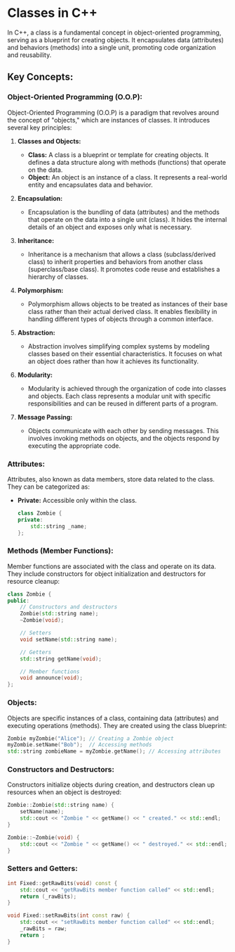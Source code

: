 # Classes in C++

In C++, a class is a fundamental concept in object-oriented programming, serving as a blueprint for creating objects. It encapsulates data (attributes) and behaviors (methods) into a single unit, promoting code organization and reusability.

## Key Concepts:

### Object-Oriented Programming (O.O.P):

Object-Oriented Programming (O.O.P) is a paradigm that revolves around the concept of "objects," which are instances of classes. It introduces several key principles:

1. **Classes and Objects:**
   - **Class:** A class is a blueprint or template for creating objects. It defines a data structure along with methods (functions) that operate on the data.
   - **Object:** An object is an instance of a class. It represents a real-world entity and encapsulates data and behavior.

2. **Encapsulation:**
   - Encapsulation is the bundling of data (attributes) and the methods that operate on the data into a single unit (class). It hides the internal details of an object and exposes only what is necessary.

3. **Inheritance:**
   - Inheritance is a mechanism that allows a class (subclass/derived class) to inherit properties and behaviors from another class (superclass/base class). It promotes code reuse and establishes a hierarchy of classes.

4. **Polymorphism:**
   - Polymorphism allows objects to be treated as instances of their base class rather than their actual derived class. It enables flexibility in handling different types of objects through a common interface.

5. **Abstraction:**
   - Abstraction involves simplifying complex systems by modeling classes based on their essential characteristics. It focuses on what an object does rather than how it achieves its functionality.

6. **Modularity:**
   - Modularity is achieved through the organization of code into classes and objects. Each class represents a modular unit with specific responsibilities and can be reused in different parts of a program.

7. **Message Passing:**
   - Objects communicate with each other by sending messages. This involves invoking methods on objects, and the objects respond by executing the appropriate code.

### Attributes:

Attributes, also known as data members, store data related to the class. They can be categorized as:

- **Private:** Accessible only within the class.

  ```cpp
  class Zombie {
  private:
      std::string _name;
  };
  ```

### Methods (Member Functions):

Member functions are associated with the class and operate on its data. They include constructors for object initialization and destructors for resource cleanup:

```cpp
class Zombie {
public:
    // Constructors and destructors
    Zombie(std::string name);
    ~Zombie(void);

    // Setters
    void setName(std::string name);

    // Getters
    std::string getName(void);

    // Member functions
    void announce(void);
};
```

### Objects:

Objects are specific instances of a class, containing data (attributes) and executing operations (methods). They are created using the class blueprint:

```cpp
Zombie myZombie("Alice"); // Creating a Zombie object
myZombie.setName("Bob");  // Accessing methods
std::string zombieName = myZombie.getName(); // Accessing attributes
```

### Constructors and Destructors:

Constructors initialize objects during creation, and destructors clean up resources when an object is destroyed:

```cpp
Zombie::Zombie(std::string name) {
    setName(name);
    std::cout << "Zombie " << getName() << " created." << std::endl;
}

Zombie::~Zombie(void) {
    std::cout << "Zombie " << getName() << " destroyed." << std::endl;
}
```

### Setters and Getters:

```cpp
int Fixed::getRawBits(void) const {
    std::cout << "getRawBits member function called" << std::endl;
    return (_rawBits);
}

void Fixed::setRawBits(int const raw) {
    std::cout << "setRawBits member function called" << std::endl;
    _rawBits = raw;
    return ;
}
